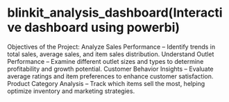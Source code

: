 # blinkit_analysis_dashboard(Interactive dashboard using powerbi)
Objectives of the Project:
Analyze Sales Performance – Identify trends in total sales, average sales, and item sales distribution.
Understand Outlet Performance – Examine different outlet sizes and types to determine profitability and growth potential.
Customer Behavior Insights – Evaluate average ratings and item preferences to enhance customer satisfaction.
Product Category Analysis – Track which items sell the most, helping optimize inventory and marketing strategies.

